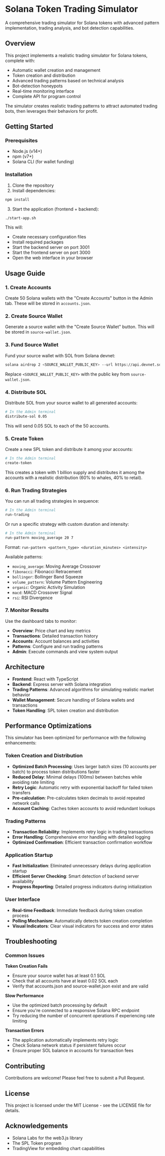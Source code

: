 # Solana Token Trading Simulator

A comprehensive trading simulator for Solana tokens with advanced pattern implementation, trading analysis, and bot detection capabilities.

## Overview

This project implements a realistic trading simulator for Solana tokens, complete with:

- Automatic wallet creation and management
- Token creation and distribution
- Advanced trading patterns based on technical analysis
- Bot-detection honeypots
- Real-time monitoring interface
- Complete API for program control

The simulator creates realistic trading patterns to attract automated trading bots, then leverages their behaviors for profit.

## Getting Started

### Prerequisites

- Node.js (v14+)
- npm (v7+)
- Solana CLI (for wallet funding)

### Installation

1. Clone the repository
2. Install dependencies:

```bash
npm install
```

3. Start the application (frontend + backend):

```bash
./start-app.sh
```

This will:
- Create necessary configuration files
- Install required packages
- Start the backend server on port 3001
- Start the frontend server on port 3000
- Open the web interface in your browser

## Usage Guide

### 1. Create Accounts

Create 50 Solana wallets with the "Create Accounts" button in the Admin tab. These will be stored in `accounts.json`.

### 2. Create Source Wallet

Generate a source wallet with the "Create Source Wallet" button. This will be stored in `source-wallet.json`.

### 3. Fund Source Wallet

Fund your source wallet with SOL from Solana devnet:

```bash
solana airdrop 2 <SOURCE_WALLET_PUBLIC_KEY> --url https://api.devnet.solana.com
```

Replace `<SOURCE_WALLET_PUBLIC_KEY>` with the public key from `source-wallet.json`.

### 4. Distribute SOL

Distribute SOL from your source wallet to all generated accounts:

```bash
# In the Admin terminal
distribute-sol 0.05
```

This will send 0.05 SOL to each of the 50 accounts.

### 5. Create Token

Create a new SPL token and distribute it among your accounts:

```bash
# In the Admin terminal
create-token
```

This creates a token with 1 billion supply and distributes it among the accounts with a realistic distribution (60% to whales, 40% to retail).

### 6. Run Trading Strategies

You can run all trading strategies in sequence:

```bash
# In the Admin terminal
run-trading
```

Or run a specific strategy with custom duration and intensity:

```bash
# In the Admin terminal
run-pattern moving_average 20 7
```

Format: `run-pattern <pattern_type> <duration_minutes> <intensity>`

Available patterns:
- `moving_average`: Moving Average Crossover
- `fibonacci`: Fibonacci Retracement
- `bollinger`: Bollinger Band Squeeze
- `volume_pattern`: Volume Pattern Engineering
- `organic`: Organic Activity Simulation
- `macd`: MACD Crossover Signal
- `rsi`: RSI Divergence

### 7. Monitor Results

Use the dashboard tabs to monitor:
- **Overview**: Price chart and key metrics
- **Transactions**: Detailed transaction history
- **Accounts**: Account balances and activities
- **Patterns**: Configure and run trading patterns
- **Admin**: Execute commands and view system output

## Architecture

- **Frontend**: React with TypeScript
- **Backend**: Express server with Solana integration
- **Trading Patterns**: Advanced algorithms for simulating realistic market behavior
- **Wallet Management**: Secure handling of Solana wallets and transactions
- **Token Handling**: SPL token creation and distribution

## Performance Optimizations

This simulator has been optimized for performance with the following enhancements:

### Token Creation and Distribution
- **Optimized Batch Processing**: Uses larger batch sizes (10 accounts per batch) to process token distributions faster
- **Reduced Delay**: Minimal delays (100ms) between batches while avoiding rate limiting
- **Retry Logic**: Automatic retry with exponential backoff for failed token transfers
- **Pre-calculation**: Pre-calculates token decimals to avoid repeated network calls
- **Account Caching**: Caches token accounts to avoid redundant lookups

### Trading Patterns
- **Transaction Reliability**: Implements retry logic in trading transactions
- **Error Handling**: Comprehensive error handling with detailed logging
- **Optimized Confirmation**: Efficient transaction confirmation workflow

### Application Startup
- **Fast Initialization**: Eliminated unnecessary delays during application startup
- **Efficient Server Checking**: Smart detection of backend server availability
- **Progress Reporting**: Detailed progress indicators during initialization

### User Interface
- **Real-time Feedback**: Immediate feedback during token creation process
- **Polling Mechanism**: Automatically detects token creation completion
- **Visual Indicators**: Clear visual indicators for success and error states

## Troubleshooting

### Common Issues

**Token Creation Fails**
- Ensure your source wallet has at least 0.1 SOL
- Check that all accounts have at least 0.02 SOL each
- Verify that accounts.json and source-wallet.json exist and are valid

**Slow Performance**
- Use the optimized batch processing by default
- Ensure you're connected to a responsive Solana RPC endpoint
- Try reducing the number of concurrent operations if experiencing rate limiting

**Transaction Errors**
- The application automatically implements retry logic
- Check Solana network status if persistent failures occur
- Ensure proper SOL balance in accounts for transaction fees

## Contributing

Contributions are welcome! Please feel free to submit a Pull Request.

## License

This project is licensed under the MIT License - see the LICENSE file for details.

## Acknowledgements

- Solana Labs for the web3.js library
- The SPL Token program
- TradingView for embedding chart capabilities